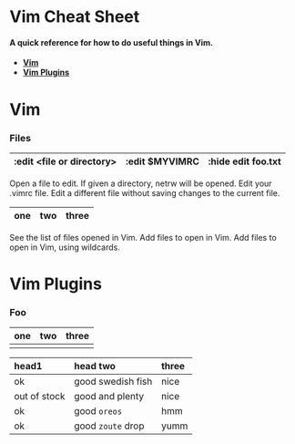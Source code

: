 # Vim Cheat Sheet
#### A quick reference for how to do useful things in Vim.

* **[Vim](#vim)**
* **[Vim Plugins](#vim-plugins)**

# Vim
### Files

| :edit \<file or directory\> | :edit $MYVIMRC | :hide edit foo.txt |
|-----------------------------|----------------|--------------------|

Open a file to edit. If given a directory, netrw will be opened.
Edit your .vimrc file.
Edit a different file without saving changes to the current file.

| one | two | three |
|-----|-----|-------|

See the list of files opened in Vim.
Add files to open in Vim.
Add files to open in Vim, using wildcards.

# Vim Plugins
### Foo

| one | two | three |
|-----|-----|-------|
|     |     |       |

| head1        | head two          | three |
|:-------------|:------------------|:------|
| ok           | good swedish fish | nice  |
| out of stock | good and plenty   | nice  |
| ok           | good `oreos`      | hmm   |
| ok           | good `zoute` drop | yumm  |
